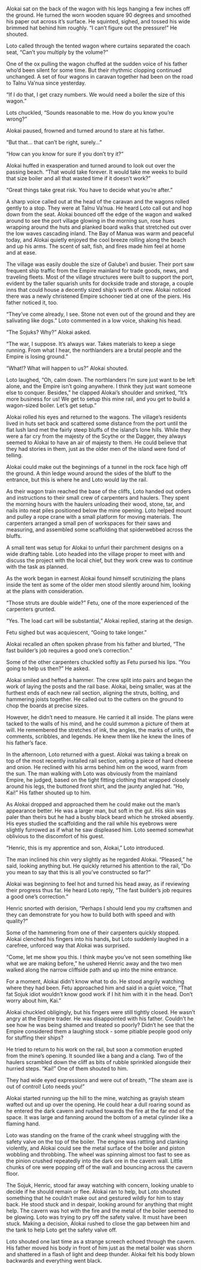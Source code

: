 Alokai sat on the back of the wagon with his legs hanging a few inches off the ground. He turned the worn wooden square 90 degrees and smoothed his paper out across it’s surface. He squinted, sighed, and tossed his wide brimmed hat behind him roughly. “I can’t figure out the pressure!” He shouted.

Loto called through the tented wagon where curtains separated the coach seat, “Can’t you multiply by the volume?”

One of the ox pulling the wagon chuffed at the sudden voice of his father who’d been silent for some time. But their rhythmic clopping continued unchanged. A set of four wagons in caravan together had been on the road to Talnu Va’nua since yesterday.

“If I do that, I get crazy numbers. We would need a boiler the size of this wagon.”

Lots chuckled, “Sounds reasonable to me. How do you know you’re wrong?”

Alokai paused, frowned and turned around to stare at his father. 

“But that… that can’t be right, surely…”

“How can you know for sure if you don’t try it?”

Alokai huffed in exasperation and turned around to look out over the passing beach. “That would take forever. It would take me weeks to build that size boiler and all that wasted time if it doesn’t work?”

“Great things take great risk. You have to decide what you’re after.”

A sharp voice called out at the head of the caravan and the wagons rolled gently to a stop. They were at Talnu Va’nua. He heard Loto call out and hop down from the seat. Alokai bounced off the edge of the wagon and walked around to see the port village glowing in the morning sun, rose hues wrapping around the huts and planked board walks that stretched out over the low waves cascading inland. The Bay of Manua was warm and peaceful today, and Alokai quietly enjoyed the cool breeze rolling along the beach and up his arms. The scent of salt, fish, and fires made him feel at home and at ease.

The village was easily double the size of Galube’i and busier. Their port saw frequent ship traffic from the Empire mainland for trade goods, news, and traveling fleets. Most of the village structures were built to support the port, evident by the taller squarish units for dockside trade and storage, a couple inns that could house a decently sized ship’s worth of crew. Alokai noticed there was a newly christened Empire schooner tied at one of the piers. His father noticed it, too.

“They’ve come already, I see. Stone not even out of the ground and they are salivating like dogs.” Loto commented in a low voice, shaking his head.

“The Sojuks? Why?” Alokai asked.

“The war, I suppose. It’s always war. Takes materials to keep a siege running. From what I hear, the northlanders are a brutal people and the Empire is losing ground.”

“What!? What will happen to us?” Alokai shouted.

Loto laughed, “Oh, calm down. The northlanders I’m sure just want to be left alone, and the Empire isn’t going anywhere. I think they just want someone else to conquer. Besides,” he clapped Alokai’s shoulder and smirked, “It’s more business for us! We get to setup this mine rail, and you get to build a wagon-sized boiler. Let’s get setup.”

Alokai rolled his eyes and returned to the wagons. The village’s residents lived in huts set back and scattered some distance from the port until the flat lush land met the fairly steep bluffs of the island’s lone hills. While they were a far cry from the majesty of the Scythe or the Dagger, they always seemed to Alokai to have an air of majesty to them. He could believe that they had stories in them, just as the older men of the island were fond of telling.

Alokai could make out the beginnings of a tunnel in the rock face high off the ground. A thin ledge wound around the sides of the bluff to the entrance, but this is where he and Loto would lay the rail.

As their wagon train reached the base of the cliffs, Loto handed out orders and instructions to their small crew of carpenters and haulers. They spent the morning hours with the haulers unloading their wood, stone, tar, and nails into neat piles positioned below the mine opening. Loto helped mount and pulley a rope crane with a small platform for moving materials. The carpenters arranged a small pen of workspaces for their saws and measuring, and assembled some scaffolding that spiderwebbed across the bluffs.

A small tent was setup for Alokai to unfurl their parchment designs on a wide drafting table. Loto headed into the village proper to meet with and discuss the project with the local chief, but they work crew was to continue with the task as planned.  

As the work began in earnest Alokai found himself scrutinizing the plans inside the tent as some of the older men stood silently around him, looking at the plans with consideration.

“Those struts are double wide?” Fetu, one of the more experienced of the carpenters grunted.

“Yes. The load cart will be substantial,” Alokai replied, staring at the design.

Fetu sighed but was acquiescent, “Going to take longer.”

Alokai recalled an often spoken phrase from his father and blurted, “The fast builder’s job requires a good one’s correction.”

Some of the other carpenters chuckled softly as Fetu pursed his lips. “You going to help us then?” He asked.

Alokai smiled and hefted a hammer. The crew split into pairs and began the work of laying the posts and the rail base. Alokai, being smaller, was at the furthest ends of each new rail section, aligning the struts, bolting, and hammering joists together. He called out to the cutters on the ground to chop the boards at precise sizes.

However, he didn’t need to measure. He carried it all inside. The plans were tacked to the walls of his mind, and he could summon a picture of them at will. He remembered the stretches of ink, the angles, the marks of units, the comments, scribbles, and legends. He knew them like he knew the lines of his father’s face.

In the afternoon, Loto returned with a guest. Alokai was taking a break on top of the most recently installed rail section, eating a piece of hard cheese and onion. He reclined with his arms behind him on the wood, warm from the sun. The man walking with Loto was obviously from the mainland Empire, he judged, based on the tight fitting clothing that wrapped closely around his legs, the buttoned front shirt, and the jaunty angled hat. “Ho, Kai!” His father shouted up to him.

As Alokai dropped and approached them he could make out the man’s appearance better. He was a larger man, but soft in the gut. His skin was paler than theirs but he had a bushy black beard which he stroked absently. His eyes studied the scaffolding and the rail while his eyebrows were slightly furrowed as if what he saw displeased him. Loto seemed somewhat oblivious to the discomfort of his guest.

“Henric, this is my apprentice and son, Alokai,” Loto introduced.

The man inclined his chin very slightly as he regarded Alokai. “Pleased,” he said, looking anything but. He quickly returned his attention to the rail, “Do you mean to say that this is all you’ve constructed so far?”

Alokai was beginning to feel hot and turned his head away, as if reviewing their progress thus far. He heard Loto reply, “The fast builder’s job requires a good one’s correction.”

Henric snorted with derision, “Perhaps I should lend you my craftsmen and they can demonstrate for you how to build both with speed and with quality?”

Some of the hammering from one of their carpenters quickly stopped. Alokai clenched his fingers into his hands, but Loto suddenly laughed in a carefree, unforced way that Alokai was surprised.

“Come, let me show you this. I think maybe you’ve not seen something like what we are making before,” he ushered Henric away and the two men walked along the narrow cliffside path and up into the mine entrance.

For a moment, Alokai didn’t know what to do. He stood angrily watching where they had been. Fetu approached him and said in a quiet voice, “That fat Sojuk idiot wouldn’t know good work if I hit him with it in the head. Don’t worry about him, Kai.”

Alokai chuckled obligingly, but his fingers were still tightly closed. He wasn’t angry at the Empire trader. He was disappointed with his father. Couldn’t he see how he was being shamed and treated so poorly? Didn’t he see that the Empire considered them a laughing stock - some pitiable people good only for stuffing their ships?

He tried to return to his work on the rail, but soon a commotion erupted from the mine’s opening. It sounded like a bang and a clang. Two of the haulers scrambled down the cliff as bits of rubble sprinkled alongside their hurried steps. “Kai!” One of them shouted to him.

They had wide eyed expressions and were out of breath, “The steam axe is out of control! Loto needs you!”

Alokai started running up the hill to the mine, watching as grayish steam wafted out and up over the opening. He could hear a dull roaring sound as he entered the dark cavern and rushed towards the fire at the far end of the space. It was large and fanning around the bottom of a metal cylinder like a flaming hand.

Loto was standing on the frame of the crank wheel struggling with the safety valve on the top of the boiler. The engine was rattling and clanking violently, and Alokai could see the metal surface of the boiler and piston wobbling and throbbing. The wheel was spinning almost too fast to see as the pinion crushed repeatedly into the dark ore in the cavern wall. Little chunks of ore were popping off of the wall and bouncing across the cavern floor.

The Sojuk, Henric, stood far away watching with concern, looking unable to decide if he should remain or flee. Alokai ran to help, but Loto shouted something that he couldn’t make out and gestured wildly for him to stay back. He stood stuck and in despair, looking around for anything that might help. The cavern was hot with the fire and the metal of the boiler seemed to be glowing. Loto was trying to pry off the safety valve. It must have been stuck. Making a decision, Alokai rushed to close the gap between him and the tank to help Loto get the safety valve off.

Loto shouted one last time as a strange screech echoed through the cavern. His father moved his body in front of him just as the metal boiler was shorn and shattered in a flash of light and deep thunder. Alokai felt his body blown backwards and everything went black.
